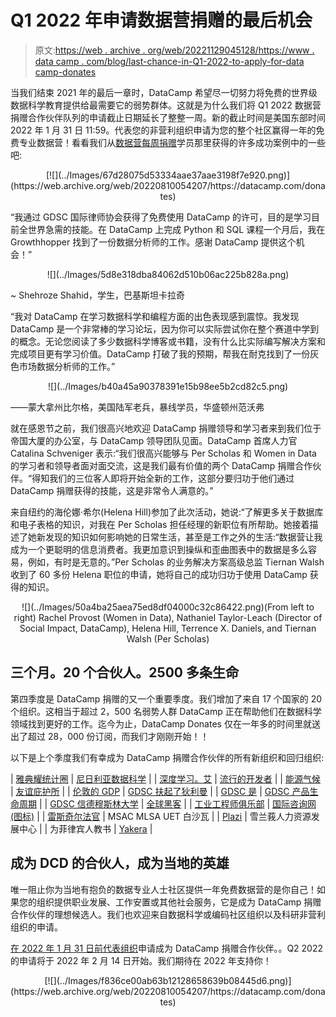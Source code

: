 # Q1 2022 年申请数据营捐赠的最后机会

> 原文:[https://web . archive . org/web/20221129045128/https://www . data camp . com/blog/last-chance-in-Q1-2022-to-apply-for-data camp-donates](https://web.archive.org/web/20221129045128/https://www.datacamp.com/blog/last-chance-in-q1-2022-to-apply-for-datacamp-donates)

当我们结束 2021 年的最后一章时，DataCamp 希望尽一切努力将免费的世界级数据科学教育提供给最需要它的弱势群体。这就是为什么我们将 Q1 2022 数据营捐赠合作伙伴队列的申请截止日期延长了整整一周。新的截止时间是美国东部时间 2022 年 1 月 31 日 11:59。代表您的非营利组织申请为您的整个社区赢得一年的免费专业数据营！看看我们从[数据营每周捐赠](https://web.archive.org/web/20220810054207/http://www.datacamp.com/donates)学员那里获得的许多成功案例中的一些吧:

<center>[![](../Images/67d28075d53334aae37aae3198f7e920.png)](https://web.archive.org/web/20220810054207/https://datacamp.com/donates)</center>

“我通过 GDSC 国际律师协会获得了免费使用 DataCamp 的许可，目的是学习目前全世界急需的技能。在 DataCamp 上完成 Python 和 SQL 课程一个月后，我在 Growthhopper 找到了一份数据分析师的工作。感谢 DataCamp 提供这个机会！”

<center>![](../Images/5d8e318dba84062d510b06ac225b828a.png)</center>

~ Shehroze Shahid，学生，巴基斯坦卡拉奇

“我对 DataCamp 在学习数据科学和编程方面的出色表现感到震惊。我发现 DataCamp 是一个非常棒的学习论坛，因为你可以实际尝试你在整个赛道中学到的概念。无论您阅读了多少数据科学博客或书籍，没有什么比实际编写解决方案和完成项目更有学习价值。DataCamp 打破了我的预期，帮我在耐克找到了一份灰色市场数据分析师的工作。”

<center>![](../Images/b40a45a90378391e15b98ee5b2cd82c5.png)</center>

——蒙大拿州比尔格，美国陆军老兵，暴线学员，华盛顿州范沃弗

就在感恩节之前，我们很高兴地欢迎 DataCamp 捐赠领导和学习者来到我们位于帝国大厦的办公室，与 DataCamp 领导团队见面。DataCamp 首席人力官 Catalina Schveniger 表示:“我们很高兴能够与 Per Scholas 和 Women in Data 的学习者和领导者面对面交流，这是我们最有价值的两个 DataCamp 捐赠合作伙伴。“得知我们的三位客人即将开始全新的工作，这部分要归功于他们通过 DataCamp 捐赠获得的技能，这是非常令人满意的。”

来自纽约的海伦娜·希尔(Helena Hill)参加了此次活动，她说:“了解更多关于数据库和电子表格的知识，对我在 Per Scholas 担任经理的新职位有所帮助。她接着描述了她新发现的知识如何影响她的日常生活，甚至是工作之外的生活:“数据营让我成为一个更聪明的信息消费者。我更加意识到操纵和歪曲图表中的数据是多么容易，例如，有时是无意的。”Per Scholas 的业务解决方案高级总监 Tiernan Walsh 收到了 60 多份 Helena 职位的申请，她将自己的成功归功于使用 DataCamp 获得的知识。

<center>![](../Images/50a4ba25aea75ed8df04000c32c86422.png)(From left to right) Rachel Provost (Women in Data), Nathaniel Taylor-Leach (Director of Social Impact, DataCamp), Helena Hill, Terrence X. Daniels, and Tiernan Walsh (Per Scholas)</center>

## 三个月。20 个合伙人。2500 多条生命

第四季度是 DataCamp 捐赠的又一个重要季度。我们增加了来自 17 个国家的 20 个组织。这相当于超过 2，500 名弱势人群 DataCamp 正在帮助他们在数据科学领域找到更好的工作。迄今为止，DataCamp Donates 仅在一年多的时间里就送出了超过 28，000 份订阅，而我们才刚刚开始！！

以下是上个季度我们有幸成为 DataCamp 捐赠合作伙伴的所有新组织和回归组织:

| [雅典耀统计圈](https://web.archive.org/web/20220810054207/http://www.coamanila.com/orgpage/17?fbclid=IwAR3hgmBgvTwhWN_9Lcgy2j957u2oI3SHoQEPpJGr14AoN-rX_dqA782qfDE) | [尼日利亚数据科学](https://web.archive.org/web/20220810054207/https://www.datasciencenigeria.org/) |
| [深度学习。艾](https://web.archive.org/web/20220810054207/https://www.deeplearning.ai/) | [流行的开发者](https://web.archive.org/web/20220810054207/https://developersinvogue.org/) |
| [能源气候](https://web.archive.org/web/20220810054207/https://www.energianaccion.org/) | [友谊庇护所](https://web.archive.org/web/20220810054207/https://www.friendshipshelter.org/) |
| [伦敦的 GDP](https://web.archive.org/web/20220810054207/https://gdg.community.dev/gdg-london/) | [GDSC 扶起了狄利曼](https://web.archive.org/web/20220810054207/https://gdsc.community.dev/university-of-the-philippines-diliman/) |
| [GDSC 是](https://web.archive.org/web/20220810054207/https://gdsc.community.dev/institute-of-business-administration-karachi/) | [GDSC 产品生命周期](https://web.archive.org/web/20220810054207/https://gdsc.community.dev/pamantasan-ng-lungsod-ng-maynila/?fbclid=IwAR2V0n-M63TJUaMbn2Se-dXana_uQytO9Xd8iuQSxb3F0lFhecTpnJHGMSQ) |
| [GDSC 信德穆斯林大学](https://web.archive.org/web/20220810054207/https://gdsc.community.dev/sindh-madressatul-islam-university/) | [全球黑客](https://web.archive.org/web/20220810054207/https://globalhacks.net/) |
| [工业工程师俱乐部](https://web.archive.org/web/20220810054207/https://iec-enp.com/) | [国际咨询网(图标)](https://web.archive.org/web/20220810054207/http://www.internationalconsultingnetwork.org/) |
| [雷斯奇尔法官](https://web.archive.org/web/20220810054207/https://justicereskill.com/) | MSAC MLSA UET 白沙瓦 |
| [Plazi](https://web.archive.org/web/20220810054207/http://plazi.org/) | 雪兰莪人力资源发展中心 |
| 为菲律宾人教书 | [Yakera](https://web.archive.org/web/20220810054207/https://yakera.org/) |

## 成为 DCD 的合伙人，成为当地的英雄

唯一阻止你为当地有抱负的数据专业人士社区提供一年免费数据营的是你自己！如果您的组织提供职业发展、工作安置或其他社会服务，它是成为 DataCamp 捐赠合作伙伴的理想候选人。我们也欢迎来自数据科学或编码社区组织以及科研非营利组织的申请。

[在 2022 年 1 月 31 日前代表组织](https://web.archive.org/web/20220810054207/http://www.datacamp.com/donates/apply)申请成为 DataCamp 捐赠合作伙伴。。Q2 2022 的申请将于 2022 年 2 月 14 日开始。我们期待在 2022 年支持你！

<center>[![](../Images/f836ce00ab63b12128658639b08445d6.png)](https://web.archive.org/web/20220810054207/https://datacamp.com/donates)</center>